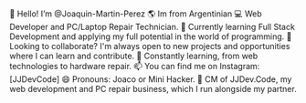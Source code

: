 👋 Hello! I’m @Joaquin-Martin-Perez
🌎 Im from Argentinian
💻 Web Developer and PC/Laptop Repair Technician.
🚀 Currently learning Full Stack Development and applying my full potential in the world of programming.
👀 Looking to collaborate? I'm always open to new projects and opportunities where I can learn and contribute.
🌱 Constantly learning, from web technologies to hardware repair.
📫 You can find me on Instagram: [JJDevCode]
😄 Pronouns: Joaco or Mini Hacker.
💼 CM of JJDev.Code, my web development and PC repair business, which I run alongside my partner.

